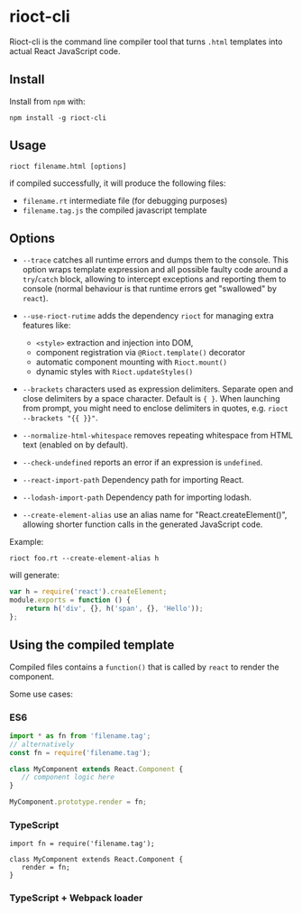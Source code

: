 # rioct-cli

Rioct-cli is the command line compiler tool that turns `.html` templates into actual React JavaScript code.

## Install

Install from `npm` with:

```
npm install -g rioct-cli
```

## Usage

```
rioct filename.html [options]
```

if compiled successfully, it will produce the following files:

- `filename.rt` intermediate file (for debugging purposes)
- `filename.tag.js` the compiled javascript template


## Options

- `--trace` catches all runtime errors and dumps them to the console. This option wraps template
expression and all possible faulty code around a `try`/`catch` block, allowing to intercept
exceptions and reporting them to console (normal behaviour is that runtime errors get "swallowed"
by `react`).

- `--use-rioct-rutime` adds the dependency `rioct` for managing extra features like:
   - `<style>` extraction and injection into DOM,
   - component registration via `@Rioct.template()` decorator
   - automatic component mounting with `Rioct.mount()`
   - dynamic styles with `Rioct.updateStyles()`

- `--brackets` characters used as expression delimiters. Separate open and close delimiters by a space
character. Default is `{ }`. When launching from prompt, you might need to enclose delimiters in quotes,
e.g. `rioct --brackets "{{ }}"`.

- `--normalize-html-whitespace` removes repeating whitespace from HTML text (enabled on by default).

- `--check-undefined` reports an error if an expression is `undefined`.

- `--react-import-path` Dependency path for importing React.

- `--lodash-import-path` Dependency path for importing lodash.

- `--create-element-alias` use an alias name for "React.createElement()", allowing shorter function calls in the generated JavaScript code.

Example:
```
rioct foo.rt --create-element-alias h
```
will generate:
```js
var h = require('react').createElement;
module.exports = function () {
    return h('div', {}, h('span', {}, 'Hello'));
};
```

## Using the compiled template

Compiled files contains a `function()` that is called by `react` to render the component.

Some use cases:

### ES6

```js
import * as fn from 'filename.tag';
// alternatively
const fn = require('filename.tag');

class MyComponent extends React.Component {
   // component logic here
}

MyComponent.prototype.render = fn;
```

### TypeScript

```
import fn = require('filename.tag');

class MyComponent extends React.Component {
   render = fn;
}
```

### TypeScript + Webpack loader




